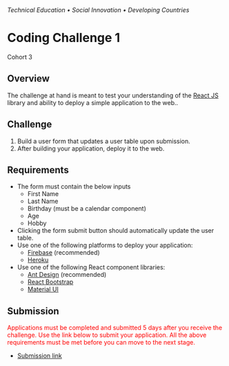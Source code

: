 _Technical Education • Social Innovation • Developing Countries_

# Coding Challenge 1

Cohort 3

## Overview

The challenge at hand is meant to test your understanding of the [React JS](https://reactjs.org/docs/getting-started.html) library and ability to deploy a simple application to the web..

## Challenge

1. Build a user form that updates a user table upon submission.
2. After building your application, deploy it to the web.

## Requirements

- The form must contain the below inputs
  - First Name
  - Last Name
  - Birthday (must be a calendar component)
  - Age
  - Hobby
- Clicking the form submit button should automatically update the user table.
- Use one of the following platforms to deploy your application:
  - [Firebase](https://www.robinwieruch.de/firebase-deploy-react-js) (recommended)
  - [Heroku](https://dev.to/smithmanny/deploy-your-react-app-to-heroku-2b6f)
- Use one of the following React component libraries:
  - [Ant Design](https://ant.design/docs/react/getting-started) (recommended)
  - [React Bootstrap](https://react-bootstrap.github.io/getting-started/introduction)
  - [Material UI](https://material-ui.com/getting-started/installation/)

## Submission

<span style='color: red'> Applications must be completed and submitted 5 days after you receive the challenge. Use the link below to submit
your application. All the above requirements must be met before you can move to the next stage.<span/>

- [Submission link](https://airtable.com/shr36tXJcvsu3J5ke)
